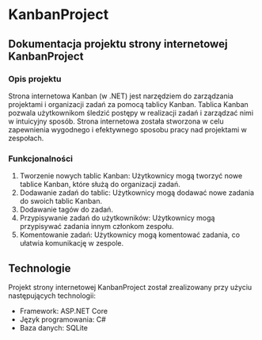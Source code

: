 # KanbanProject

## Dokumentacja projektu strony internetowej KanbanProject

### Opis projektu
Strona internetowa Kanban (w .NET) jest narzędziem do zarządzania projektami i organizacji zadań za pomocą tablicy Kanban. Tablica Kanban pozwala użytkownikom śledzić postępy w realizacji zadań i zarządzać nimi w intuicyjny sposób. Strona internetowa została stworzona w celu zapewnienia wygodnego i efektywnego sposobu pracy nad projektami w zespołach.

### Funkcjonalności
1. Tworzenie nowych tablic Kanban: Użytkownicy mogą tworzyć nowe tablice Kanban, które służą do organizacji zadań.
2. Dodawanie zadań do tablic: Użytkownicy mogą dodawać nowe zadania do swoich tablic Kanban.
3. Dodawanie tagów do zadań.
4. Przypisywanie zadań do użytkowników: Użytkownicy mogą przypisywać zadania innym członkom zespołu.
5. Komentowanie zadań: Użytkownicy mogą komentować zadania, co ułatwia komunikację w zespole.


## Technologie
Projekt strony internetowej KanbanProject został zrealizowany przy użyciu następujących technologii:

- Framework: ASP.NET Core
- Język programowania: C#
- Baza danych: SQLite
